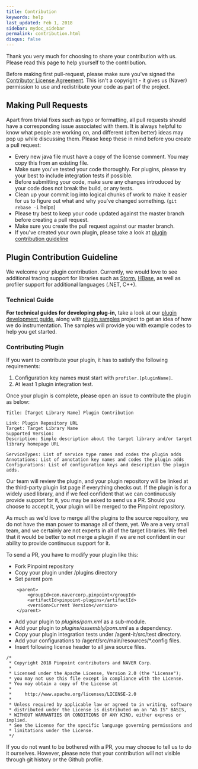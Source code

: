 ```yaml
---
title: Contribution
keywords: help
last_updated: Feb 1, 2018
sidebar: mydoc_sidebar
permalink: contribution.html
disqus: false
---
```


Thank you very much for choosing to share your contribution with us. Please read this page to help yourself to the contribution.

Before making first pull-request, please make sure you've signed the [Contributor License Agreement](http://goo.gl/forms/A6Bp2LRoG3). This isn't a copyright - it gives us (Naver) permission to use and redistribute your code as part of the project.

## Making Pull Requests
Apart from trivial fixes such as typo or formatting, all pull requests should have a corresponding issue associated with them. It is always helpful to know what people are working on, and different (often better) ideas may pop up while discussing them.
Please keep these in mind before you create a pull request:
* Every new java file must have a copy of the license comment. You may copy this from an existing file.
* Make sure you've tested your code thoroughly. For plugins, please try your best to include integration tests if possible.
* Before submitting your code, make sure any changes introduced by your code does not break the build, or any tests.
* Clean up your commit log into logical chunks of work to make it easier for us to figure out what and why you've changed something. (`git rebase -i` helps)
* Please try best to keep your code updated against the master branch before creating a pull request.
* Make sure you create the pull request against our master branch.
* If you've created your own plugin, please take a look at [plugin contribution guideline](#plugin-contribution-guideline)


## Plugin Contribution Guideline
We welcome your plugin contribution.
Currently, we would love to see additional tracing support for libraries such as [Storm](https://storm.apache.org "Apache Storm"), [HBase](http://hbase.apache.org "Apache HBase"), as well as profiler support for additional languages (.NET, C++).

### Technical Guide
**For technical guides for developing plug-in,** take a look at our [plugin development guide](https://naver.github.io/pinpoint/plugindevguide.html "Pinpoint Plugin Development Guide"), along with [plugin samples](https://github.com/naver/pinpoint-plugin-sample "Pinpoint Plugin Samples project") project to get an idea of how we do instrumentation. The samples will provide you with example codes to help you get started.  

### Contributing Plugin
If you want to contribute your plugin, it has to satisfy the following requirements:

1. Configuration key names must start with `profiler.[pluginName]`.
2. At least 1 plugin integration test.

Once your plugin is complete, please open an issue to contribute the plugin as below:

```
Title: [Target Library Name] Plugin Contribution

Link: Plugin Repository URL
Target: Target Library Name
Supported Version: 
Description: Simple description about the target library and/or target library homepage URL

ServiceTypes: List of service type names and codes the plugin adds
Annotations: List of annotation key names and codes the plugin adds
Configurations: List of configuration keys and description the plugin adds.
```

Our team will review the plugin, and your plugin repository will be linked at the third-party plugin list page if everything checks out. If the plugin is for a widely used library, and if we feel confident that we can continuously provide support for it, you may be asked to send us a PR. Should you choose to accept it, your plugin will be merged to the Pinpoint repository.

As much as we'd love to merge all the plugins to the source repository, we do not have the man power to manage all of them, yet. We are a very small team, and we certainly are not experts in all of the target libraries. We feel that it would be better to not merge a plugin if we are not confident in our ability to provide continuous support for it.

To send a PR, you have to modify your plugin like this:

* Fork Pinpoint repository
* Copy your plugin under /plugins directory
* Set parent pom
```
    <parent>
        <groupId>com.navercorp.pinpoint</groupId>
        <artifactId>pinpoint-plugins</artifactId>
        <version>Current Version</version>
    </parent>
```
* Add your plugin to *plugins/pom.xml* as a sub-module.
* Add your plugin to *plugins/assembly/pom.xml* as a dependency.
* Copy your plugin integration tests under /agent-it/src/test directory.
* Add your configurations to /agent/src/main/resources/*.config files.
* Insert following license header to all java source files.
```
/*
 * Copyright 2018 Pinpoint contributors and NAVER Corp.
 *
 * Licensed under the Apache License, Version 2.0 (the "License");
 * you may not use this file except in compliance with the License.
 * You may obtain a copy of the License at
 *
 *     http://www.apache.org/licenses/LICENSE-2.0
 *
 * Unless required by applicable law or agreed to in writing, software
 * distributed under the License is distributed on an "AS IS" BASIS,
 * WITHOUT WARRANTIES OR CONDITIONS OF ANY KIND, either express or implied.
 * See the License for the specific language governing permissions and
 * limitations under the License.
 */
```

If you do not want to be bothered with a PR, you may choose to tell us to do it ourselves. However, please note that your contribution will not visible through git history or the Github profile.


